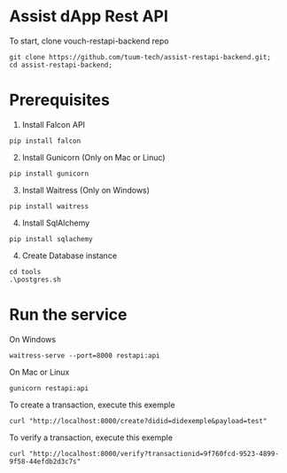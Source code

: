 # Assist dApp Rest API

To start, clone vouch-restapi-backend repo
```
git clone https://github.com/tuum-tech/assist-restapi-backend.git;
cd assist-restapi-backend;
```
# Prerequisites

1. Install Falcon API 
```
pip install falcon 
```
2. Install Gunicorn (Only on Mac or Linuc)
```
pip install gunicorn
```
3. Install Waitress (Only on Windows)
```
pip install waitress
```
4. Install SqlAlchemy
```
pip install sqlachemy
```

4. Create Database instance
```
cd tools
.\postgres.sh
```

# Run the service

On Windows
```
waitress-serve --port=8000 restapi:api
```

On Mac or Linux
```
gunicorn restapi:api
```

To create a transaction, execute this exemple
```
curl "http://localhost:8000/create?didid=didexemple&payload=test"
```

To verify a transaction, execute this exemple
```
curl "http://localhost:8000/verify?transactionid=9f760fcd-9523-4899-9f58-44efdb2d3c7s"
```
